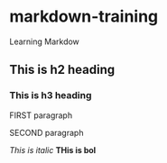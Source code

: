 

# markdown-training

Learning Markdow
## This is h2 heading
### This is h3 heading

FIRST paragraph

SECOND paragraph























*This is italic*
**THis is bol**











